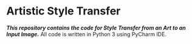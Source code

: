 # Artistic Style Transfer
***This repository contains the code for Style Transfer from an Art to an Input Image.***
All code is written in Python 3 using PyCharm IDE.
